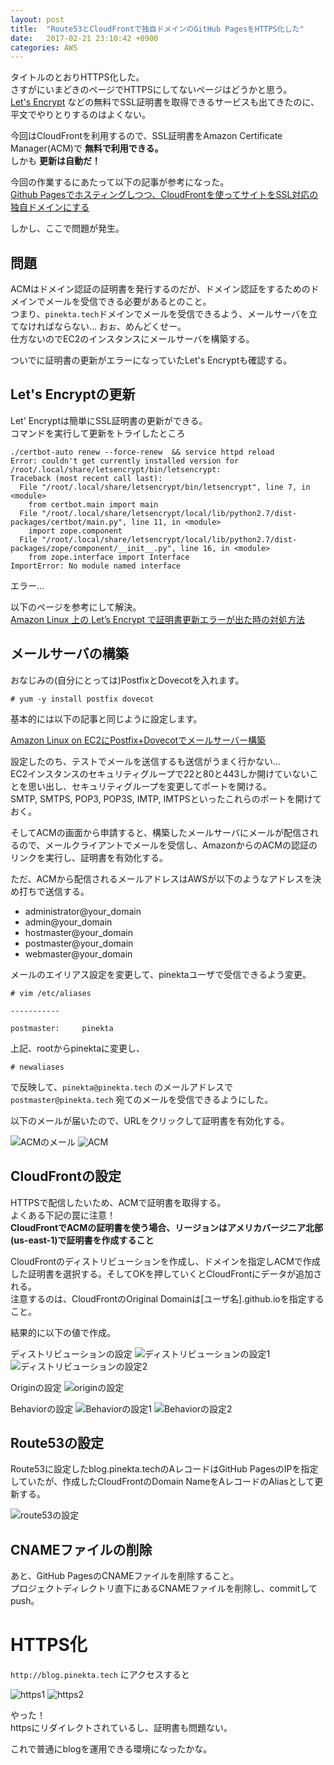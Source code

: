 ```yaml
---
layout: post
title:  "Route53とCloudFrontで独自ドメインのGitHub PagesをHTTPS化した"
date:   2017-02-21 23:10:42 +0900
categories: AWS
---
```


タイトルのとおりHTTPS化した。  
さすがにいまどきのページでHTTPSにしてないページはどうかと思う。  
[Let's Encrypt](https://letsencrypt.org/) などの無料でSSL証明書を取得できるサービスも出てきたのに、平文でやりとりするのはよくない。

今回はCloudFrontを利用するので、SSL証明書をAmazon Certificate Manager(ACM)で **無料で利用できる。**  
しかも **更新は自動だ！**  

今回の作業するにあたって以下の記事が参考になった。  
[Github Pagesでホスティングしつつ、CloudFrontを使ってサイトをSSL対応の独自ドメインにする](http://qiita.com/kechol/items/9609e1ab4a673e05b613)

しかし、ここで問題が発生。  

## 問題

ACMはドメイン認証の証明書を発行するのだが、ドメイン認証をするためのドメインでメールを受信できる必要があるとのこと。  
つまり、`pinekta.tech`ドメインでメールを受信できるよう、メールサーバを立てなければならない…
おぉ、めんどくせー。  
仕方ないのでEC2のインスタンスにメールサーバを構築する。

ついでに証明書の更新がエラーになっていたLet's Encryptも確認する。

## Let's Encryptの更新

Let' Encryptは簡単にSSL証明書の更新ができる。  
コマンドを実行して更新をトライしたところ  
```
./certbot-auto renew --force-renew  && service httpd reload
Error: couldn't get currently installed version for /root/.local/share/letsencrypt/bin/letsencrypt:
Traceback (most recent call last):
  File "/root/.local/share/letsencrypt/bin/letsencrypt", line 7, in <module>
    from certbot.main import main
  File "/root/.local/share/letsencrypt/local/lib/python2.7/dist-packages/certbot/main.py", line 11, in <module>
    import zope.component
  File "/root/.local/share/letsencrypt/local/lib/python2.7/dist-packages/zope/component/__init__.py", line 16, in <module>
    from zope.interface import Interface
ImportError: No module named interface
```

エラー…

以下のページを参考にして解決。  
[Amazon Linux 上の Let’s Encrypt で証明書更新エラーが出た時の対処方法](https://blog.yskw.info/articles/326/)

## メールサーバの構築

おなじみの(自分にとっては)PostfixとDovecotを入れます。
```
# yum -y install postfix dovecot
```

基本的には以下の記事と同じように設定します。

[Amazon Linux on EC2にPostfix+Dovecotでメールサーバー構築](http://qiita.com/shohohoh/items/05b0a3a5d6e6df8f34a8)

設定したのち、テストでメールを送信するも送信がうまく行かない…  
EC2インスタンスのセキュリティグループで22と80と443しか開けていないことを思い出し、セキュリティグループを変更してポートを開ける。  
SMTP, SMTPS, POP3, POP3S, IMTP, IMTPSといったこれらのポートを開けておく。

そしてACMの画面から申請すると、構築したメールサーバにメールが配信されるので、メールクライアントでメールを受信し、AmazonからのACMの認証のリンクを実行し、証明書を有効化する。

ただ、ACMから配信されるメールアドレスはAWSが以下のようなアドレスを決め打ちで送信する。
* administrator@your_domain
* admin@your_domain
* hostmaster@your_domain
* postmaster@your_domain
* webmaster@your_domain

メールのエイリアス設定を変更して、pinektaユーザで受信できるよう変更。

```
# vim /etc/aliases

-----------

postmaster:     pinekta
```
上記、rootからpinektaに変更し、
```
# newaliases
```
で反映して、`pinekta@pinekta.tech` のメールアドレスで `postmaster@pinekta.tech` 宛てのメールを受信できるようにした。

以下のメールが届いたので、URLをクリックして証明書を有効化する。

![ACMのメール](/public/image/20170221/acm_mail.png)
![ACM](/public/image/20170221/acm.png)

## CloudFrontの設定

HTTPSで配信したいため、ACMで証明書を取得する。  
よくある下記の罠に注意！  
**CloudFrontでACMの証明書を使う場合、リージョンはアメリカバージニア北部(us-east-1)で証明書を作成すること**

CloudFrontのディストリビューションを作成し、ドメインを指定しACMで作成した証明書を選択する。そしてOKを押していくとCloudFrontにデータが追加される。  
注意するのは、CloudFrontのOriginal Domainは[ユーザ名].github.ioを指定すること。  

結果的に以下の値で作成。

ディストリビューションの設定
![ディストリビューションの設定1](/public/image/20170221/cf_distribution1.png)
![ディストリビューションの設定2](/public/image/20170221/cf_distribution2.png)

Originの設定
![originの設定](/public/image/20170221/cf_origin.png)

Behaviorの設定
![Behaviorの設定1](/public/image/20170221/cf_behavior1.png)
![Behaviorの設定2](/public/image/20170221/cf_behavior2.png)

## Route53の設定

Route53に設定したblog.pinekta.techのAレコードはGitHub PagesのIPを指定していたが、作成したCloudFrontのDomain NameをAレコードのAliasとして更新する。

![route53の設定](/public/image/20170221/route53.png)

## CNAMEファイルの削除

あと、GitHub PagesのCNAMEファイルを削除すること。  
プロジェクトディレクトリ直下にあるCNAMEファイルを削除し、commitしてpush。

# HTTPS化

`http://blog.pinekta.tech` にアクセスすると  

![https1](/public/image/20170221/https1.png)
![https2](/public/image/20170221/https2.png)

やった！  
httpsにリダイレクトされているし、証明書も問題ない。  

これで普通にblogを運用できる環境になったかな。
